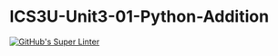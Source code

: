 # ICS3U-Unit3-01-Python-Addition

[![GitHub's Super Linter](https://github.com/Mikayla-Barthelette-1/ICS3U-Unit3-01-Python-Addition/workflows/GitHub's%20Super%20Linter/badge.svg)](https://github.com/Mikayla-Barthelette-1/ICS3U-Unit3-01-Python-Addition/actions)
